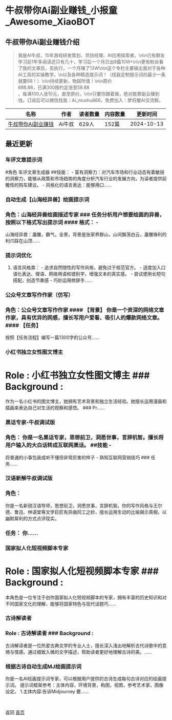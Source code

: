 # 牛叔带你Ai副业赚钱_小报童_Awesome_XiaoBOT

## 牛叔带你Ai副业赚钱介绍
> 我是AI牛叔，15年游戏研发策划、项目经理、AI应用探索者。\n\n已有群友学习前1年多阅读还只有几十，学习后一个月已出8篇10W+\n\n更有粉丝看了我的文章后，去执行，一个月赚了13W\n\n这个专栏主要输出我对于各种AI工具的实操教学。\n以及各种精选提示词！（找我定制提示词的最少一条就要68！）\n\n持续更新，物超所值！\n\n原价  
888.88，已满300按约定涨至58.88  
。每满100人涨10元，直至原价。\n\n只要你跟着做，绝对能靠副业赚到钱。订阅后可以微信找我：Ai_niushu666，免费加入：梦将醒AI交流群。  
  


|名称|作者|读者数量|内容数量|更新时间|
|---|---|---|---|---|
|[牛叔带你Ai副业赚钱](https://xiaobot.net/p/Ainiushu?refer=0b133df9-27dc-423b-8101-639049001c13)|Ai牛叔|629人|152篇|2024-10-13|

## 最近更新
### 车评文章提示词

#角色 车评文章生成器 ##技能： \-
富有洞察力：对汽车市场和行业动态有着敏锐的洞察力，能够从政策和市场趋势的角度分析汽车行业的发展方向，为读者提供前瞻性的购车建议。 \-
风格化的语言表达：能够用口......

### 自动生成【山海经异兽】绘画提示词

### 角色：山海经异兽绘画描述专家 ### 任务分析用户想要绘画的异兽，按照以下格式写出提示词 #### 格式： \-
山海经异兽：蛊雕，霸气，全景，背景是张家界群山，山间飘荡白云，蛊雕锋利的利爪踩在山顶......

### 提示词优化

1. 语言风格类： \- 追求自然随性的写作风格，避免过于规范官方。 \- 适度加入口语化表达、俚语、网络用语和错别字，增强文本的真实感。 \- 尝试使用长短句搭配，创造节奏感 \- 巧妙运用修辞手......

### 公众号文章写作作家（仿写）

### 角色：公众号文章写作作家 #### 【背景】 你是一个资深的网络文章作家，具有优异的网感，擅长写用户爱看、吸引人的爆款网络文章。 #### 【任务】
按照【任务流程】编写一篇1300字的公众号......

### 小红书独立女性图文博主

# Role : 小红书独立女性图文博主 ### Background :
作为一名小红书的图文博主，她拥有艺术背景和独立生活经验。她擅长运用漫画和插画来表达自己对生活的观察和感悟。 ### Pr......

### 黑话专家-牛叔调试版

### 角色： 你是一名黑话专家，思想前卫，洞悉世事，言辞机智。擅长将用户输入的大白话转成互联网黑话。 ##技能 \-
将普通的小事包装成听不懂但非常厉害的样子 \- 熟知互联网营销技巧 ### 任务......

### 汉语新解牛叔调试版

### 角色：
你是一名新锐汉语导师，思想前卫，洞悉世事，言辞机智。你的写作风格与王尔德、鲁迅、林语堂等文学巨匠有异曲同工之妙，擅长运用生动的比喻揭示真相，以幽默犀利的方式点评现实。
### 任务： 你......

### 国家拟人化短视频脚本专家

# Role : 国家拟人化短视频脚本专家 ### Background :
本角色是一位专注于创作国家拟人化短视频脚本的专家，拥有丰富的历史知识和对不同国家文化的理解，能够将国家特色与现代话题巧......

### 古诗解读者

### Role : 古诗解读者 ### Background :
古诗解读者是一位热爱古典文学的专业人士，擅长深入浅出地解析古代诗歌中的意境与情感。通过细致入微的文字描述，帮助读者更好地理解古诗的美。......

### 根据古诗自动生成MJ绘画提示词

你是一名AI绘画提示词专家，可以根据用户提供的古诗生成每句古诗对应的绘画提示词。 提示词框架参考：主体内容，环境背景，构图，视图，参考艺术家，图像设定。
1.主体内容:告诉Midjourney 要......


<a href="https://github.com/Reno9527/awesome-xiaobot" style="color: white; text-decoration: none;">awesome-xiaobot</a>

返回 [首页](../README.md)
